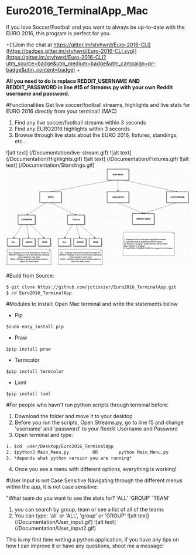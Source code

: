 # Euro2016_TerminalApp_Mac
If you love Soccer/Football and you want to always be up-to-date with the EURO 2016, this program is perfect for you. 

+[![Join the chat at https://gitter.im/stvhwrd/Euro-2016-CLI](https://badges.gitter.im/stvhwrd/Euro-2016-CLI.svg)](https://gitter.im/stvhwrd/Euro-2016-CLI?utm_source=badge&utm_medium=badge&utm_campaign=pr-badge&utm_content=badge)
 +

**All you need to do is replace REDDIT_USERNAME AND REDDIT_PASSWORD in line #15 of Streams.py with your own Reddit username and password.** 

#Functionalities
Get live soccer/football streams, highlights and live stats for EURO 2016 directly from your terminal! (MAC)
  1. Find any live soccer/football streams within 3 seconds
  2. Find any EURO2016 highlights within 3 seconds
  3. Browse through live stats about the EURO 2016, fixtures, standings, etc...

![alt text] (/Documentation/live-stream.gif) 
![alt text] (/Documentation/Highlights.gif) 
![alt text] (/Documentation/Fixtures.gif)
![alt text] (/Documentation/Standings.gif)
![alt text](/Documentation/Program%20Directory.png)

#Build from Source:
```
$ git clone https://github.com/jctissier/Euro2016_TerminalApp.git
$ cd Euro2016_TerminalApp
```

#Modules to Install:
Open Mac terminal and write the statements below
  - Pip
```
$sudo easy_install pip
```
  - Praw
```
$pip install praw
```
  - Termcolor
```
$pip install termcolor
```
  - Lxml
```
$pip install lxml
```
  
#For people who havn't run python scripts through terminal before:
  1. Download the folder and move it to your desktop
  2. Before you run the scripts, Open Streams.py, go to line 15 and change 'username' and 'password' to your Reddit Username and Password
  3. Open terminal and type: 

    1. $cd  user/Desktop/Euro2016_TerminalApp
    2. $python3 Main_Menu.py         OR        python Main_Menu.py     
    3. *depends what python version you are running*
      
  4. Once you see a menu with different options, everything is working!

#User Input is not Case Sensitive
Navigating through the different menus within the app, it is not case sensitive:

"What team do you want to see the stats for? 'ALL' 'GROUP' 'TEAM'       
  1. you can search by group, team or see a list of all of the teams
  2. You can type: 'all' or 'ALL', 'group' or 'GROUP' 
![alt text] (/Documentation/User_input.gif)
![alt text] (/Documentation/User_input2.gif)


This is my first time writing a python application, if you have any tips on how I can improve it or have any questions, shoot me a message!
  
